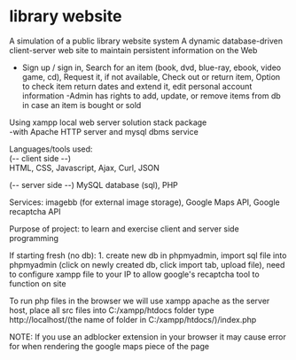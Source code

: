 # library website
A simulation of a public library website system 
A dynamic database-driven client-server web site to maintain persistent information on the Web

- Sign up / sign in, Search for an item (book, dvd, blue-ray, ebook, video game, cd), Request it, if not available, Check out or return item, 
Option to check item return dates and extend it, edit personal account information
-Admin has rights to add, update, or remove items from db in case an item is bought or sold  

Using xampp local web server solution stack package<br> 
-with Apache HTTP server and mysql dbms service


Languages/tools used:<br>
(-- client side --)<br>
HTML, CSS, Javascript, Ajax, Curl, JSON    

(-- server side --) 
MySQL database (sql), PHP 

Services: imagebb (for external image storage), Google Maps API, Google recaptcha API 


Purpose of project: to learn and exercise client and server side programming 

If starting fresh (no db): 1. create new db in phpmyadmin, import sql file into phpmyadmin
(click on newly created db, click import tab, upload file), need to configure xampp file to
your IP to allow google's recaptcha tool to function on site 
 
To run php files in the browser we will use xampp apache as the server host,
place all src files into C:/xampp/htdocs folder
type http://localhost/(the name of folder in C:/xampp/htdocs/)/index.php

NOTE: If you use an adblocker extension in your browser it may cause error for when rendering the google maps piece of the page
